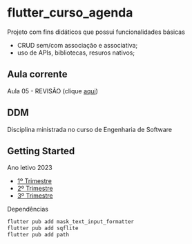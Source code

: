 # flutter_curso_agenda 
Projeto com fins didáticos que possui funcionalidades básicas
- CRUD sem/com associação e associativa;
- uso de APIs, bibliotecas, resuros nativos;

## Aula corrente
Aula 05 - REVISÃO (clique [aqui](lib/aula/2_trimestre/05%20aula))

## DDM
Disciplina ministrada no curso de Engenharia de Software

## Getting Started

Ano letivo 2023<br>
- [1º Trimestre](lib/aula/1_trimestre)
- [2º Trimestre](lib/aula/2_trimestre)
- [3º Trimestre](lib/aula/3_trimestre)

Dependências
```cmd
flutter pub add mask_text_input_formatter
flutter pub add sqflite
flutter pub add path  
```
